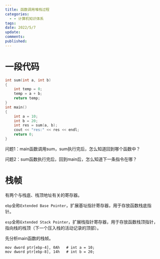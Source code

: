 ```yaml
---
title: 函数调用堆栈过程
categories:
  - - 计算机知识体系
tags: 
date: 2022/5/7
update: 
comments: 
published:
---
```

# 一段代码

```cpp
int sum(int a, int b)
{
    int temp = 0;
    temp = a + b;
    return temp;
}
int main()
{
    int a = 10;
    int b = 20;
    int res = sum(a, b);
    cout << "res:" << res << endl;
    return 0;
}
```

问题1：main函数调用sum，sum执行完后，怎么知道回到哪个函数中？

问题2：sum函数执行完后，回到main后，怎么知道下一条指令在哪？

# 栈帧

有两个与栈底、栈顶地址有关的寄存器。

`ebp`全称`Extended Base Pointer`，扩展基址指针寄存器，用于存放函数栈底指针。

`esp`全称`Extended Stack Pointer`，扩展栈指针寄存器，用于存放函数栈顶指针，指向栈的栈顶（下一个压入栈的活动记录的顶部）。

先分析main函数的栈帧。

```x86asm
mov dword ptr[ebp-4], 0Ah	# int a = 10;
mov dword ptr[ebp-8], 14h	# int b = 20;
```

